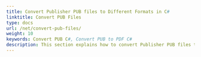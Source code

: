```yaml
---
title: Convert Publisher PUB files to Different Formats in C#
linktitle: Convert PUB Files
type: docs
url: /net/convert-pub-files/
weight: 10
keywords: Convert PUB C#, Convert PUB to PDF C#
description: This section explains how to convert Publisher PUB files to other formats such as PDF in C#.
---
```



